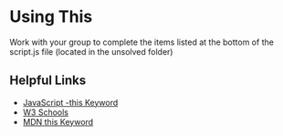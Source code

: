 # Using This

Work with your group to complete the items listed at the bottom of the script.js file (located in the unsolved folder)

## Helpful Links

- [JavaScript -this Keyword](https://www.tutorialsteacher.com/javascript/this-keyword-in-javascript)
- [W3 Schools](https://www.w3schools.com/js/js_objects.asp)
- [MDN this Keyword](https://developer.mozilla.org/en-US/docs/Web/JavaScript/Reference/Operators/this)